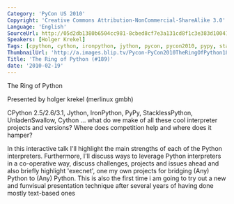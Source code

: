```yaml
---
Category: 'PyCon US 2010'
Copyright: 'Creative Commons Attribution-NonCommercial-ShareAlike 3.0'
Language: 'English'
SourceUrl: http://05d2db1380b6504cc981-8cbed8cf7e3a131cd8f1c3e383d10041.r93.cf2.rackcdn.com/pycon-us-2010/321_the-ring-of-python-189.m4v
Speakers: [Holger Krekel]
Tags: [cpython, cython, ironpython, jython, pycon, pycon2010, pypy, stackless, unladenswallow]
ThumbnailUrl: 'http://a.images.blip.tv/Pycon-PyCon2010TheRingOfPython189914.png'
Title: 'The Ring of Python (#189)'
date: '2010-02-19'
---
```

The Ring of Python

  
Presented by holger krekel (merlinux gmbh)

  
CPython 2.5/2.6/3.1, Jython, IronPython, PyPy, StacklessPython,
UnladenSwallow, Cython ... what do we make of all these cool interpreter
projects and versions? Where does competition help and where does it hamper?

  
In this interactive talk I'll highlight the main strengths of each of the
Python interpreters. Furthermore, I'll discuss ways to leverage Python
interpreters in a co-operative way, discuss challenges, projects and issues
ahead and also briefly highlight 'execnet', one my own projects for bridging
(Any) Python to (Any) Python. This is also the first time i am going to try
out a new and funvisual presentation technique after several years of having
done mostly text-based ones
